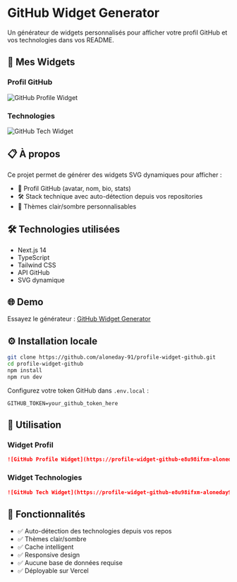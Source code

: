 # GitHub Widget Generator

Un générateur de widgets personnalisés pour afficher votre profil GitHub et vos technologies dans vos README.

## 🚀 Mes Widgets

### Profil GitHub
![GitHub Profile Widget](https://profile-widget-github.vercel.app/api/profile?username=aloneday-91&theme=dark)

### Technologies
![GitHub Tech Widget](https://profile-widget-github.vercel.app/api/tech?username=aloneday-91&theme=dark&tech=React%2CTypeScript%2CNext.js%2CJavaScript%2CPython%2CCSS%2CBash%2CMySQL%2CSass%2CTailwind+CSS%2CVue.js%2CExpress%2CMongoDB%2CAngular%2CDocker%2CGit%2CBootstrap%2CNode.js%2CMarkdown%2CPowerShell%2CJSON%2CC%2B%2B%2CHTML%2CPHP)

## 📋 À propos

Ce projet permet de générer des widgets SVG dynamiques pour afficher :
- 👤 Profil GitHub (avatar, nom, bio, stats)
- 🛠️ Stack technique avec auto-détection depuis vos repositories
- 🎨 Thèmes clair/sombre personnalisables

## 🛠️ Technologies utilisées

- Next.js 14
- TypeScript
- Tailwind CSS
- API GitHub
- SVG dynamique

## 🌐 Demo

Essayez le générateur : [GitHub Widget Generator](https://profile-widget-github-e8u98ifxm-aloneday91s-projects.vercel.app/)

## ⚙️ Installation locale

```bash
git clone https://github.com/aloneday-91/profile-widget-github.git
cd profile-widget-github
npm install
npm run dev
```

Configurez votre token GitHub dans `.env.local` :
```env
GITHUB_TOKEN=your_github_token_here
```

## 📝 Utilisation

### Widget Profil
```markdown
![GitHub Profile Widget](https://profile-widget-github-e8u98ifxm-aloneday91s-projects.vercel.app/api/profile?username=votre-username&theme=light)
```

### Widget Technologies
```markdown
![GitHub Tech Widget](https://profile-widget-github-e8u98ifxm-aloneday91s-projects.vercel.app/api/tech?username=votre-username&theme=light&tech=React,TypeScript,Node.js)
```

## 🎯 Fonctionnalités

- ✅ Auto-détection des technologies depuis vos repos
- ✅ Thèmes clair/sombre
- ✅ Cache intelligent
- ✅ Responsive design
- ✅ Aucune base de données requise
- ✅ Déployable sur Vercel
